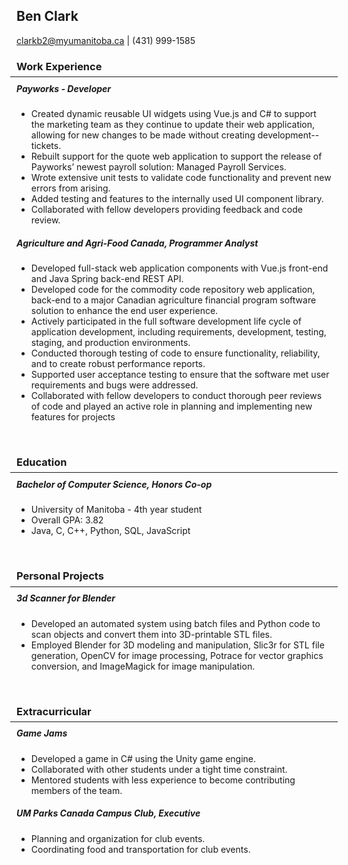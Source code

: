 ## Ben Clark 
clarkb2@myumanitoba.ca | (431) 999-1585

### Work Experience
<hr style="margin: -10px">

##### Payworks - Developer
- Created dynamic reusable UI widgets using Vue.js and C# to support the marketing team as they continue to update their web application, allowing for new changes to be made without creating development-- tickets.
- Rebuilt support for the quote web application to support the release of Payworks’ newest payroll solution: Managed Payroll Services.
- Wrote extensive unit tests to validate code functionality and prevent new errors from arising.
- Added testing and features to the internally used UI component library.
- Collaborated with fellow developers providing feedback and code review.

#####  Agriculture and Agri-Food Canada, Programmer Analyst
- Developed full-stack web application components with Vue.js front-end and Java Spring back-end REST API.
- Developed code for the commodity code repository web application, back-end to a major Canadian agriculture financial program software solution to enhance the end user experience. 
- Actively participated in the full software development life cycle of application development, including requirements, development, testing,  staging, and production environments. 
- Conducted thorough testing of code to ensure functionality, reliability, and to create robust performance reports. 
- Supported user acceptance testing to ensure that the software met user requirements and bugs were addressed. 
- Collaborated with fellow developers to conduct thorough peer reviews of code and played an active role in planning and implementing new features for projects 
<br>

### Education
<hr style="margin: -10px">

##### Bachelor of Computer Science, Honors Co-op
- University of Manitoba - 4th year student
- Overall GPA: 3.82
- Java, C, C++, Python, SQL, JavaScript
<br>

### Personal Projects 
<hr style="margin: -10px">

#####  3d Scanner for Blender
- Developed an automated system using batch files and Python code to scan objects and convert them into 3D-printable STL files.
- Employed Blender for 3D modeling and manipulation, Slic3r for STL file generation, OpenCV for image processing, Potrace for vector graphics conversion, and ImageMagick for image manipulation.
<br>

### Extracurricular 
<hr style="margin: -10px">

##### Game Jams
- Developed a game in C# using the Unity game engine. 
- Collaborated with other students under a tight time constraint. 
- Mentored students with less experience to become contributing members of the team.  
##### UM Parks Canada Campus Club, Executive 
- Planning and organization for club events.
- Coordinating food and transportation for club events.
